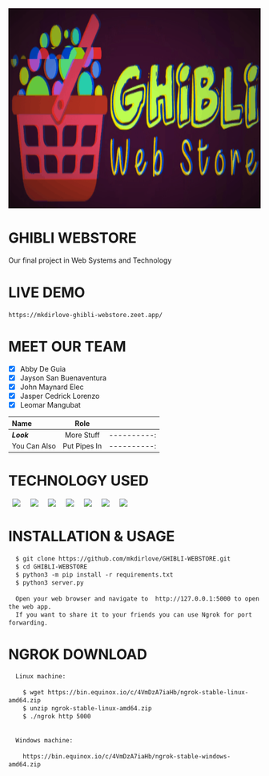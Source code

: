 <img src="https://raw.githubusercontent.com/mkdirlove/GHIBLI-WEBSTORE/main/logo.gif" height="400px" width="900px">

# GHIBLI WEBSTORE

Our final project in Web Systems and Technology 

# LIVE DEMO 

	https://mkdirlove-ghibli-webstore.zeet.app/


# MEET OUR TEAM

   - [x] Abby De Guia
   - [x] Jayson San Buenaventura 		
   - [x] John Maynard Elec			
   - [x] Jasper Cedrick Lorenzo		
   - [x] Leomar Mangubat
   
| **Name**       | **Role**     |             |
| :------------- | :----------: | ----------: | 
|  *__Look__* | More Stuff  |  ----------: |
| You Can Also   | Put Pipes In|  ----------: |


      
# TECHNOLOGY USED

&nbsp;&nbsp;<img src="https://img.shields.io/badge/HTML5-E34F26?style=for-the-badge&logo=html5&logoColor=white" />&nbsp;&nbsp;&nbsp;&nbsp; <img src="https://img.shields.io/badge/CSS3-1572B6?style=for-the-badge&logo=css3&logoColor=white" />&nbsp;&nbsp;&nbsp;&nbsp; <img src="https://img.shields.io/badge/Bootstrap-563D7C?style=for-the-badge&logo=bootstrap&logoColor=white" />&nbsp;&nbsp;&nbsp;&nbsp; <img src="https://img.shields.io/badge/JavaScript-F7DF1E?style=for-the-badge&logo=javascript&logoColor=black" />&nbsp;&nbsp;&nbsp;&nbsp; <img src="https://img.shields.io/badge/Python-FFD43B?style=for-the-badge&logo=python&logoColor=darkgreen" />&nbsp;&nbsp;&nbsp;&nbsp; <img src="https://img.shields.io/badge/Flask-000000?style=for-the-badge&logo=flask&logoColor=white" />&nbsp;&nbsp;&nbsp;&nbsp; <img src="https://img.shields.io/badge/SQLite-07405E?style=for-the-badge&logo=sqlite&logoColor=white" />


# INSTALLATION & USAGE

      $ git clone https://github.com/mkdirlove/GHIBLI-WEBSTORE.git
      $ cd GHIBLI-WEBSTORE
      $ python3 -m pip install -r requirements.txt
      $ python3 server.py
      
      Open your web browser and navigate to  http://127.0.0.1:5000 to open the web app.
      If you want to share it to your friends you can use Ngrok for port forwarding.
      
      
# NGROK DOWNLOAD
      
      Linux machine:
		
		$ wget https://bin.equinox.io/c/4VmDzA7iaHb/ngrok-stable-linux-amd64.zip
		$ unzip ngrok-stable-linux-amd64.zip
		$ ./ngrok http 5000
      
      
      Windows machine:
      		
		https://bin.equinox.io/c/4VmDzA7iaHb/ngrok-stable-windows-amd64.zip
 
<!-- 
# PREVIEW

![GHIBLI WEBSTORE](https://raw.githubusercontent.com/mkdirlove/GHIBLI-WEBSTORE/main/home.png)



# LOGIN FORM

![GHIBLI WEBSTORE](https://raw.githubusercontent.com/mkdirlove/GHIBLI-WEBSTORE/main/login.png)



# REGISTRATION FORM

![GHIBLI WEBSTORE](https://raw.githubusercontent.com/mkdirlove/GHIBLI-WEBSTORE/main/reg.png)



# MODAL CART

![GHIBLI WEBSTORE](https://raw.githubusercontent.com/mkdirlove/GHIBLI-WEBSTORE/main/cart.png)



# PURCHASE HISTORY
![GHIBLI WEBSTORE](https://raw.githubusercontent.com/mkdirlove/GHIBLI-WEBSTORE/main/history.png)









# FILES STRUCTURE

	GHIBLI-WEBSTORE
	├── application.py
	├── data.db
	├── flask_session
	├── Procfile
	├── README.txt
	├── requirements.txt
	├── server.py
	├── static
	│   ├── bootstrap.min.css
	│   ├── bootstrap.min.js
	│   ├── css
	│   │   ├── bootstrap.min.css
	│   │   ├── bulma.min.css
	│   │   ├── custom.css
	│   │   └── style.css
	│   ├── img
	│   │   ├── bg1.jpg
	│   │   ├── bg2.jpg
	│   │   ├── bg3.jpg
	│   │   ├── bg4.png
	│   │   ├── bg5.jpg
	│   │   ├── clothing1.jpg
	│   │   ├── clothing2.jpg
	│   │   ├── clothing3.jpg
	│   │   ├── clothing4.jpg
	│   │   ├── clothing5.jpg
	│   │   ├── ghibli.jpg
	│   │   ├── home1.jpg
	│   │   ├── home2.jpg
	│   │   ├── home3.jpg
	│   │   ├── home4.jpg
	│   │   ├── home5.jpg
	│   │   ├── home6.jpg
	│   │   ├── logo.jpg
	│   │   ├── plushies1.jpg
	│   │   ├── plushies2.jpg
	│   │   ├── plushies3.jpg
	│   │   ├── plushies4.jpg
	│   │   ├── plushies5.jpg
	│   │   ├── plushies6.jpg
	│   │   ├── plushies7.jpg
	│   │   ├── plushies8.jpg
	│   │   ├── plushies9.jpg
	│   │   └── sale-icon.png
	│   ├── jquery.min.js
	│   └── js
	│       ├── all.js
	│       ├── bootstrap.min.css
	│       ├── bootstrap.min.js
	│       ├── jquery-1.11.0.min.js
	│       ├── jquery.min.js
	│       ├── myscripts.js
	│       └── validate.js
	└── templates
	    ├── base.html
	    ├── cart.html
	    ├── history.html
	    ├── index.html
	    ├── login.html
	    ├── new.html
	    └── team.html


-->
